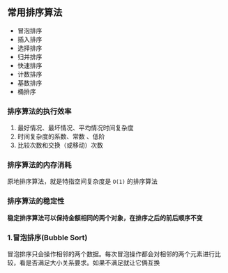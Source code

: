 ## 常用排序算法

- 冒泡排序
- 插入排序
- 选择排序
- 归并排序
- 快速排序
- 计数排序
- 基数排序
- 桶排序

### 排序算法的执行效率
1. 最好情况、最坏情况、平均情况时间复杂度
2. 时间复杂度的系数、常数 、低阶
3. 比较次数和交换（或移动）次数

### 排序算法的内存消耗
原地排序算法，就是特指空间复杂度是 `O(1)` 的排序算法

### 排序算法的稳定性

**稳定排序算法可以保持金额相同的两个对象，在排序之后的前后顺序不变**

### 1.冒泡排序(Bubble Sort)
冒泡排序只会操作相邻的两个数据。每次冒泡操作都会对相邻的两个元素进行比较，看是否满足大小关系要求。如果不满足就让它俩互换

